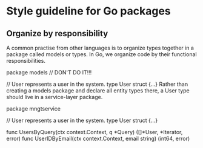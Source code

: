 # Style guideline for Go packages

## Organize by responsibility
A common practise from other languages is to organize types together in a package called models or types. In Go, we organize code by their functional responsibilities.

package models // DON'T DO IT!!!

// User represents a user in the system.
type User struct {...}
Rather than creating a models package and declare all entity types there, a User type should live in a service-layer package.

package mngtservice

// User represents a user in the system.
type User struct {...}

func UsersByQuery(ctx context.Context, q *Query) ([]*User, *Iterator, error)
func UserIDByEmail(ctx context.Context, email string) (int64, error)